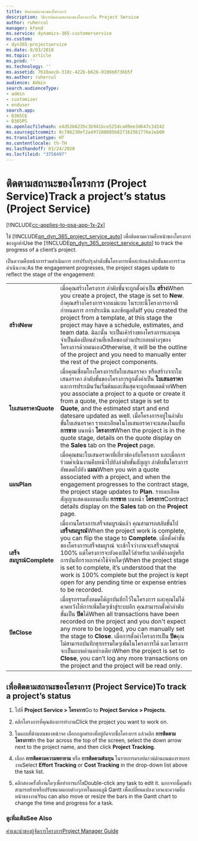 ```yaml
---
title: ติดตามสถานะของโครงการ
description: วิธีการติดตามสถานะของโครงการใน Project Service
author: ruhercul
manager: kfend
ms.service: dynamics-365-customerservice
ms.custom:
- dyn365-projectservice
ms.date: 8/03/2018
ms.topic: article
ms.prod: ''
ms.technology: ''
ms.assetid: 7610aecb-318c-422b-b626-9106b0736b5f
ms.author: ruhercul
audience: Admin
search.audienceType:
- admin
- customizer
- enduser
search.app:
- D365CE
- D365PS
ms.openlocfilehash: e4d53b6235c3b941bce525dca09ee3d647c3d242
ms.sourcegitcommit: 8c786230ef2a497280885b827162561776e2eb00
ms.translationtype: HT
ms.contentlocale: th-TH
ms.lasthandoff: 03/24/2020
ms.locfileid: "3756497"
---
```

# <a name="track-a-projects-status-project-service"></a><span data-ttu-id="0e3de-103">ติดตามสถานะของโครงการ (Project Service)</span><span class="sxs-lookup"><span data-stu-id="0e3de-103">Track a project’s status (Project Service)</span></span>

[!INCLUDE[cc-applies-to-psa-app-1x-2x](../includes/cc-applies-to-psa-app-1x-2x.md)]

<span data-ttu-id="0e3de-104">ใช้ [!INCLUDE[pn_dyn_365_project_service_auto](../includes/pn-dyn-365-project-service-auto.md)] เพื่อติดตามความคืบหน้าของโครงการของลูกค้า</span><span class="sxs-lookup"><span data-stu-id="0e3de-104">Use the [!INCLUDE[pn_dyn_365_project_service_auto](../includes/pn-dyn-365-project-service-auto.md)] to track the progress of a client’s project.</span></span>  

<span data-ttu-id="0e3de-105">เป็นความคืบหน้าการร่วมดำเนินการ การปรับปรุงลำดับขั้นโครงการเพื่อสะท้อนลำดับขั้นของการร่วมดำเนินงาน:</span><span class="sxs-lookup"><span data-stu-id="0e3de-105">As the engagement progresses, the project stages update to reflect the stage of the engagement:</span></span>  


|              |                                                                                                                                                                                                                                                                                                  |
|--------------|--------------------------------------------------------------------------------------------------------------------------------------------------------------------------------------------------------------------------------------------------------------------------------------------------|
|   <span data-ttu-id="0e3de-106">**สร้าง**</span><span class="sxs-lookup"><span data-stu-id="0e3de-106">**New**</span></span>    | <span data-ttu-id="0e3de-107">เมื่อคุณสร้างโครงการ ลำดับขั้นจะถูกตั้งค่าเป็น **สร้าง**</span><span class="sxs-lookup"><span data-stu-id="0e3de-107">When you create a project, the stage is set to **New**.</span></span> <span data-ttu-id="0e3de-108">ถ้าคุณสร้างโครงการจากแม่แบบ ในระยะนี้โครงการอาจมีกำหนดการ การประเมิน และข้อมูลทีม</span><span class="sxs-lookup"><span data-stu-id="0e3de-108">If you created the project from a template, at this stage the project may have a schedule, estimates, and team data.</span></span> <span data-ttu-id="0e3de-109">มิฉะนั้น จะเป็นเค้าร่างของโครงการและคุณจำเป็นต้องป้อนส่วนที่เหลือของส่วนประกอบต่างๆของโครงการด้วยตนเอง</span><span class="sxs-lookup"><span data-stu-id="0e3de-109">Otherwise, it will be the outline of the project and you need to manually enter the rest of the project components.</span></span> |
|  <span data-ttu-id="0e3de-110">**ใบเสนอราคา**</span><span class="sxs-lookup"><span data-stu-id="0e3de-110">**Quote**</span></span>   |      <span data-ttu-id="0e3de-111">เมื่อคุณเชื่อมโยงโครงการกับใบเสนอราคา หรือสร้างจากใบเสนอราคา ลำดับขั้นของโครงการถูกตั้งค่าเป็น **ใบเสนอราคา**และการประเมินวันเริ่มต้นและสิ้นสุดจะถูกอัพเดตด้วย</span><span class="sxs-lookup"><span data-stu-id="0e3de-111">When you associate a project to a quote or create it from a quote, the project stage is set to **Quote**, and the estimated start and end datesare updated as well.</span></span> <span data-ttu-id="0e3de-112">เมื่อโครงการอยู่ในลำดับขั้นใบเสนอราคา รายละเอียดในใบเสนอราคาจะแสดงในแท็บ **การขาย** บนหน้า **โครงการ**</span><span class="sxs-lookup"><span data-stu-id="0e3de-112">When the project is in the quote stage, details on the quote display on the **Sales** tab on the **Project** page.</span></span>      |
|   <span data-ttu-id="0e3de-113">**แผน**</span><span class="sxs-lookup"><span data-stu-id="0e3de-113">**Plan**</span></span>   |                                     <span data-ttu-id="0e3de-114">เมื่อคุณชนะใบเสนอราคาที่เกี่ยวข้องกับโครงการ และเมื่อการร่วมดำเนินงานคืบหน้าไปยังลำดับขั้นสัญญา ลำดับขั้นโครงการอัพเดตไปยัง **แผน**</span><span class="sxs-lookup"><span data-stu-id="0e3de-114">When you win a quote associated with a project, and when the engagement progresses to the contract stage, the project stage updates to **Plan**.</span></span> <span data-ttu-id="0e3de-115">รายละเอียดสัญญาแสดงผลบนแท็บ **การขาย** บนหน้า **โครงการ**</span><span class="sxs-lookup"><span data-stu-id="0e3de-115">Contract details display on the **Sales** tab on the **Project** page.</span></span>                                      |
| <span data-ttu-id="0e3de-116">**เสร็จสมบูรณ์**</span><span class="sxs-lookup"><span data-stu-id="0e3de-116">**Complete**</span></span> |                    <span data-ttu-id="0e3de-117">เมื่องานโครงการเสร็จสมบูรณ์แล้ว คุณสามารถสลับขั้นไป **เสร็จสมบูรณ์**</span><span class="sxs-lookup"><span data-stu-id="0e3de-117">When the project work is complete, you can flip the stage to **Complete**.</span></span> <span data-ttu-id="0e3de-118">เมื่อตั้งค่าขั้นของโครงการเสร็จสมบูรณ์ จะเข้าใจว่างานจะเสร็จสมบูรณ์ 100% แต่โครงการจะยังคงเปิดไว้สำหรับเวลาที่ค้างอยู่หรือการบันทึกรายการค่าใช้จ่ายใดๆ</span><span class="sxs-lookup"><span data-stu-id="0e3de-118">When the project stage is set to complete, it’s understood that the work is 100% complete but the project is kept open for any pending time or expense entries to be recorded.</span></span>                     |
|  <span data-ttu-id="0e3de-119">**ปิด**</span><span class="sxs-lookup"><span data-stu-id="0e3de-119">**Close**</span></span>   |           <span data-ttu-id="0e3de-120">เมื่อธุรกรรมทั้งหมดได้ถูกบันทึกไว้ในโครงการ และคุณไม่ได้คาดหวังให้การเพิ่มใดๆเข้าสู่ระบบอีก คุณสามารถตั้งค่าลำดับขั้นเป็น **ปิด**ได้</span><span class="sxs-lookup"><span data-stu-id="0e3de-120">When all transactions have been recorded on the project and you don't expect any more to be logged, you can manually set the stage to **Close**.</span></span> <span data-ttu-id="0e3de-121">เมื่อการตั้งค่าโครงการเป็น **ปิด**คุณไม่สามารถบันทึกธุรกรรมใดๆเพิ่มในโครงการได้ และโครงการจะเป็นแบบอ่านอย่างเดียว</span><span class="sxs-lookup"><span data-stu-id="0e3de-121">When the project is set to **Close**, you can’t log any more transactions on the project and the project will be read only.</span></span>           |

## <a name="to-track-a-projects-status"></a><span data-ttu-id="0e3de-122">เพื่อติดตามสถานะของโครงการ (Project Service)</span><span class="sxs-lookup"><span data-stu-id="0e3de-122">To track a project’s status</span></span>  

1.  <span data-ttu-id="0e3de-123">ไปที่ **Project Service > โครงการ**</span><span class="sxs-lookup"><span data-stu-id="0e3de-123">Go to **Project Service > Projects**.</span></span>  

2.  <span data-ttu-id="0e3de-124">คลิกโครงการที่คุณต้องการทำงาน</span><span class="sxs-lookup"><span data-stu-id="0e3de-124">Click the project you want to work on.</span></span>  

3.  <span data-ttu-id="0e3de-125">ในแถบที่ด้านบนของหน้าจอ เลือกกลูกศรลงที่อยู่ถัดจากชื่อโครงการ แล้วคลิก **การติดตามโครงการ**</span><span class="sxs-lookup"><span data-stu-id="0e3de-125">In the bar across the top of the screen, select the down arrow next to the project name, and then click **Project Tracking**.</span></span>  

4.  <span data-ttu-id="0e3de-126">เลือก **การติดตามความพยายาม** หรือ **การติดตามต้นทุน** ในรายการดรอปดาวน์ด้านบนของรายการงาน</span><span class="sxs-lookup"><span data-stu-id="0e3de-126">Select **Effort Tracking** or **Cost Tracking** in the drop-down list above the task list.</span></span>  

5.  <span data-ttu-id="0e3de-127">คลิกสองครั้งที่งานใดๆเพื่อทำการแก้ไข</span><span class="sxs-lookup"><span data-stu-id="0e3de-127">Double-click any task to edit it.</span></span> <span data-ttu-id="0e3de-128">นอกจากนี้คุณยังสามารถย้ายหรือปรับขนาดแถบต่างๆภายในแผนภูมิ Gantt เพื่อเปลี่ยนแปลงเวลาและความคืบหน้าของงาน</span><span class="sxs-lookup"><span data-stu-id="0e3de-128">You can also move or resize the bars in the Gantt chart to change the time and progress for a task.</span></span>  

### <a name="see-also"></a><span data-ttu-id="0e3de-129">ดูเพิ่มเติม</span><span class="sxs-lookup"><span data-stu-id="0e3de-129">See Also</span></span>  
 [<span data-ttu-id="0e3de-130">คำแนะนำของผู้จัดการโครงการ</span><span class="sxs-lookup"><span data-stu-id="0e3de-130">Project Manager Guide</span></span>](../project-service/project-manager-guide.md)

